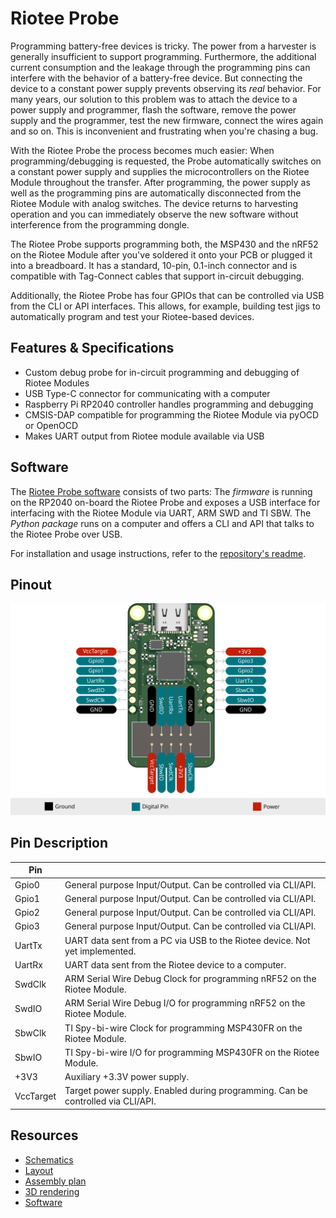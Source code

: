 # Riotee Probe

Programming battery-free devices is tricky. The power from a harvester is generally insufficient to support programming. Furthermore, the additional current consumption and the leakage through the programming pins can interfere with the behavior of a battery-free device. But connecting the device to a constant power supply prevents observing its *real* behavior. For many years, our solution to this problem was to attach the device to a power supply and programmer, flash the software, remove the power supply and the programmer, test the new firmware, connect the wires again and so on. This is inconvenient and frustrating when you're chasing a bug.

With the Riotee Probe the process becomes much easier: When programming/debugging is requested, the Probe automatically switches on a constant power supply and supplies the microcontrollers on the Riotee Module throughout the transfer. After programming, the power supply as well as the programming pins are automatically disconnected from the Riotee Module with analog switches. The device returns to harvesting operation and you can immediately observe the new software without interference from the programming dongle.

The Riotee Probe supports programming both, the MSP430 and the nRF52 on the Riotee Module after you've soldered it onto your PCB or plugged it into a breadboard. It has a standard, 10-pin, 0.1-inch connector and is compatible with Tag-Connect cables that support in-circuit debugging.

Additionally, the Riotee Probe has four GPIOs that can be controlled via USB from the CLI or API interfaces. This allows, for example, building test jigs to automatically program and test your Riotee-based devices.

## Features & Specifications

- Custom debug probe for in-circuit programming and debugging of Riotee Modules
- USB Type-C connector for communicating with a computer
- Raspberry Pi RP2040 controller handles programming and debugging
- CMSIS-DAP compatible for programming the Riotee Module via pyOCD or OpenOCD
- Makes UART output from Riotee module available via USB

## Software

The [Riotee Probe software](https://github.com/NessieCircuits/Riotee_ProbeSoftware) consists of two parts:
The *firmware* is running on the RP2040 on-board the Riotee Probe and exposes a USB interface for interfacing with the Riotee Module via UART, ARM SWD and TI SBW.
The *Python package* runs on a computer and offers a CLI and API that talks to the Riotee Probe over USB.

For installation and usage instructions, refer to the [repository's readme](https://github.com/NessieCircuits/Riotee_ProbeSoftware).

## Pinout

![Probe Pinout](./img/riotee-probe-pinout.svg)

## Pin Description

| Pin       |                                                                                 |
|-----------|---------------------------------------------------------------------------------|
| Gpio0     | General purpose Input/Output. Can be controlled via CLI/API.                    |
| Gpio1     | General purpose Input/Output. Can be controlled via CLI/API.                    |
| Gpio2     | General purpose Input/Output. Can be controlled via CLI/API.                    |
| Gpio3     | General purpose Input/Output. Can be controlled via CLI/API.                    |
| UartTx    | UART data sent from a PC via USB to the Riotee device. Not yet implemented.     |
| UartRx    | UART data sent from the Riotee device to a computer.                            |
| SwdClk    | ARM Serial Wire Debug Clock for programming nRF52 on the Riotee Module.         |
| SwdIO     | ARM Serial Wire Debug I/O for programming nRF52 on the Riotee Module.           |
| SbwClk    | TI Spy-bi-wire Clock for programming MSP430FR on the Riotee Module.             |
| SbwIO     | TI Spy-bi-wire I/O for programming MSP430FR on the Riotee Module.               |
| +3V3      | Auxiliary +3.3V power supply.                                                   |
| VccTarget | Target power supply. Enabled during programming. Can be controlled via CLI/API. |

## Resources
 - [Schematics](https://www.riotee.nessie-circuits.de/artifacts/probe_hardware/latest/schematics.pdf)
 - [Layout](https://www.riotee.nessie-circuits.de/artifacts/probe_hardware/latest/pcb.pdf)
 - [Assembly plan](https://www.riotee.nessie-circuits.de/artifacts/probe_hardware/latest/assembly.pdf)
 - [3D rendering](https://www.riotee.nessie-circuits.de/artifacts/probe_hardware/latest/3drendering.png)
 - [Software](https://github.com/NessieCircuits/Riotee_ProbeSoftware)

